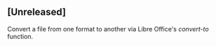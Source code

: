 ## [Unreleased]
Convert a file from one format to another via Libre Office's *convert-to* function.
